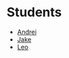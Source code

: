 # Students

* [Andrei](https://github.com/apawelczyk)
* [Jake](https://github.com/GigaJake)
* [Leo](https://github.com/IntroToScriptingLanguages)
